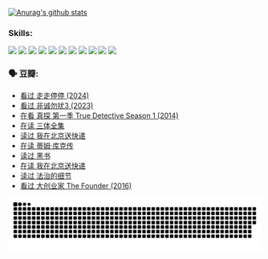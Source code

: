 
[![Anurag's github stats](https://github-readme-stats.vercel.app/api?username=w940853815)](https://github.com/anuraghazra/github-readme-stats)

### Skills:

<code><img height="32" src="https://cdn.jsdelivr.net/npm/simple-icons@v5/icons/python.svg"></code>
<code><img height="32" src="https://cdn.jsdelivr.net/npm/simple-icons@v5/icons/javascript.svg"></code>
<code><img height="32" src="https://cdn.jsdelivr.net/npm/simple-icons@v5/icons/django.svg"></code>
<code><img height="32" src="https://cdn.jsdelivr.net/npm/simple-icons@v5/icons/flask.svg"></code>
<code><img height="32" src="https://cdn.jsdelivr.net/npm/simple-icons@v5/icons/vuetify.svg"></code>
<code><img height="32" src="https://cdn.jsdelivr.net/npm/simple-icons@v5/icons/git.svg"></code>
<code><img height="32" src="https://cdn.jsdelivr.net/npm/simple-icons@v5/icons/docker.svg"></code>
<code><img height="32" src="https://cdn.jsdelivr.net/npm/simple-icons@v5/icons/postgresql.svg"></code>
<code><img height="32" src="https://cdn.jsdelivr.net/npm/simple-icons@v5/icons/elasticsearch.svg"></code>
<code><img height="32" src="https://cdn.jsdelivr.net/npm/simple-icons@v5/icons/macos.svg"></code>
<code><img height="32" src="https://cdn.jsdelivr.net/npm/simple-icons@v5/icons/linux.svg"></code>

### 🗣 豆瓣:

<!-- DOUBAN-ACTIVITIES:START -->
- [看过 走走停停‎ (2024)](https://www.douban.com/people/136069238/status/4684430230/?_i=23932767)
- [看过 非诚勿扰3‎ (2023)](https://www.douban.com/people/136069238/status/4676324100/?_i=23932767)
- [在看 真探 第一季 True Detective Season 1‎ (2014)](https://www.douban.com/people/136069238/status/4673382852/?_i=23932767)
- [在读 三体全集](https://www.douban.com/people/136069238/status/4672842521/?_i=23932767)
- [读过 我在北京送快递](https://www.douban.com/people/136069238/status/4672842036/?_i=23932767)
- [在读 蒂姆·库克传](https://www.douban.com/people/136069238/status/4663517053/?_i=23932767)
- [读过 黑书](https://www.douban.com/people/136069238/status/4663516022/?_i=23932767)
- [在读 我在北京送快递](https://www.douban.com/people/136069238/status/4658098365/?_i=23932767)
- [读过 法治的细节](https://www.douban.com/people/136069238/status/4657347558/?_i=23932767)
- [看过 大创业家 The Founder‎ (2016)](https://www.douban.com/people/136069238/status/4649667693/?_i=23932767)
<!-- DOUBAN-ACTIVITIES:END -->


![Snake animation](https://raw.githubusercontent.com/w940853815/w940853815/output/github-contribution-grid-snake.svg)

<!--
**w940853815/w940853815** is a ✨ _special_ ✨ repository because its `README.md` (this file) appears on your GitHub profile.

Here are some ideas to get you started:

- 🔭 I’m currently working on ...
- 🌱 I’m currently learning ...
- 👯 I’m looking to collaborate on ...
- 🤔 I’m looking for help with ...
- 💬 Ask me about ...
- 📫 How to reach me: ...
- 😄 Pronouns: ...
- ⚡ Fun fact: ...
-->
